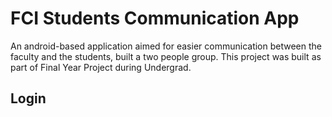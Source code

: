 # FCI Students Communication App

An android-based application aimed for easier communication between the faculty and the students, built a two people group. This project was built as part of Final Year Project during Undergrad. 

## Login

